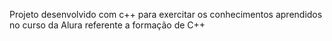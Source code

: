 Projeto desenvolvido com c++ para exercitar os conhecimentos aprendidos no curso da Alura referente a formação de C++
